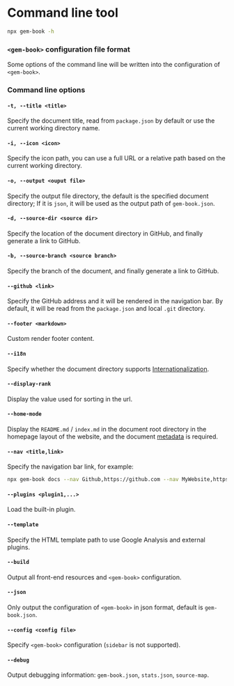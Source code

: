 # Command line tool

```bash
npx gem-book -h
```

### `<gem-book>` configuration file format

Some options of the command line will be written into the configuration of `<gem-book>`.

<gbp-raw src="/src/common/config.ts"></gbp-raw>

### Command line options

#### `-t, --title <title>`

Specify the document title, read from `package.json` by default or use the current working directory name.

#### `-i, --icon <icon>`

Specify the icon path, you can use a full URL or a relative path based on the current working directory.

#### `-o, --output <ouput file>`

Specify the output file directory, the default is the specified document directory; If it is `json`, it will be used as the output path of `gem-book.json`.

#### `-d, --source-dir <source dir>`

Specify the location of the document directory in GitHub, and finally generate a link to GitHub.

#### `-b, --source-branch <source branch>`

Specify the branch of the document, and finally generate a link to GitHub.

#### `--github <link>`

Specify the GitHub address and it will be rendered in the navigation bar. By default, it will be read from the `package.json` and local `.git` directory.

#### `--footer <markdown>`

Custom render footer content.

#### `--i18n`

Specify whether the document directory supports [Internationalization](./002-i18n).

#### `--display-rank`

Display the value used for sorting in the url.

#### `--home-mode`

Display the `README.md` / `index.md` in the document root directory in the homepage layout of the website, and the document [metadata](./004-metadata.md) is required.

#### `--nav <title,link>`

Specify the navigation bar link, for example:

```bash
npx gem-book docs --nav Github,https://github.com --nav MyWebsite,https://my.website
```

#### `--plugins <plugin1,...>`

Load the built-in plugin.

#### `--template`

Specify the HTML template path to use Google Analysis and external plugins.

#### `--build`

Output all front-end resources and `<gem-book>` configuration.

#### `--json`

Only output the configuration of `<gem-book>` in json format, default is `gem-book.json`.

#### `--config <config file>`

Specify `<gem-book>` configuration (`sidebar` is not supported).

#### `--debug`

Output debugging information: `gem-book.json`, `stats.json`, `source-map`.
